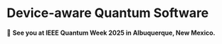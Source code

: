 # Device-aware Quantum Software

:wave: **See you at IEEE Quantum Week 2025 in Albuquerque, New Mexico.**
